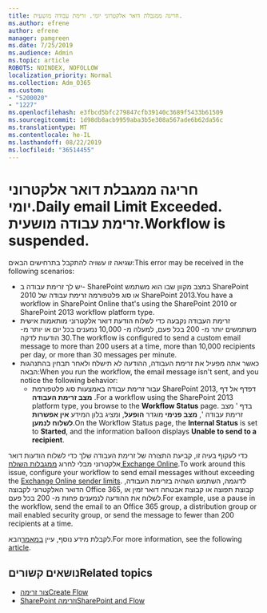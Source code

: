 ```yaml
---
title: חריגה ממגבלת דואר אלקטרוני יומי. זרימת עבודה מושעית.
ms.author: efrene
author: efrene
manager: pamgreen
ms.date: 7/25/2019
ms.audience: Admin
ms.topic: article
ROBOTS: NOINDEX, NOFOLLOW
localization_priority: Normal
ms.collection: Adm_O365
ms.custom:
- "5200020"
- "1227"
ms.openlocfilehash: e3fbcd5bfc279847cfb39140c3689f5433b61509
ms.sourcegitcommit: 1d98db8acb9959aba3b5e308a567ade6b62da56c
ms.translationtype: MT
ms.contentlocale: he-IL
ms.lasthandoff: 08/22/2019
ms.locfileid: "36514455"
---
```

# <a name="daily-email-limit-exceeded-workflow-is-suspended"></a><span data-ttu-id="d7a67-103">חריגה ממגבלת דואר אלקטרוני יומי.</span><span class="sxs-lookup"><span data-stu-id="d7a67-103">Daily email Limit Exceeded.</span></span> <span data-ttu-id="d7a67-104">זרימת עבודה מושעית.</span><span class="sxs-lookup"><span data-stu-id="d7a67-104">Workflow is suspended.</span></span>

<span data-ttu-id="d7a67-105">שגיאה זו עשויה להתקבל בתרחישים הבאים:</span><span class="sxs-lookup"><span data-stu-id="d7a67-105">This error may be received in the following scenarios:</span></span>

- <span data-ttu-id="d7a67-106">יש לך זרימת עבודה ב- SharePoint במצב מקוון שבו הוא משתמש SharePoint 2010 או סוג פלטפורמה זרימת עבודה של SharePoint 2013.</span><span class="sxs-lookup"><span data-stu-id="d7a67-106">You have a workflow in SharePoint Online that's using the SharePoint 2010 or SharePoint 2013 workflow platform type.</span></span>
- <span data-ttu-id="d7a67-107">זרימת העבודה נקבעה כדי לשלוח הודעת דואר אלקטרוני מותאמות אישית משתמשים יותר מ- 200 בכל פעם, למעלה מ- 10,000 נמענים בכל יום או יותר מ- 30 הודעות לדקה.</span><span class="sxs-lookup"><span data-stu-id="d7a67-107">The workflow is configured to send a custom email message to more than 200 users at a time, more than 10,000 recipients per day, or more than 30 messages per minute.</span></span>
- <span data-ttu-id="d7a67-108">כאשר אתה מפעיל את זרימת העבודה, ההודעה לא תישלח ולאחר תבחין בהתנהגות הבאה:</span><span class="sxs-lookup"><span data-stu-id="d7a67-108">When you run the workflow, the email message isn't sent, and you notice the following behavior:</span></span>
    - <span data-ttu-id="d7a67-109">עבור זרימת עבודה באמצעות סוג פלטפורמת SharePoint 2013, דפדף אל דף **מצב זרימת העבודה** .</span><span class="sxs-lookup"><span data-stu-id="d7a67-109">For a workflow using the SharePoint 2013 platform type, you browse to the **Workflow Status** page.</span></span> <span data-ttu-id="d7a67-110">בדף ' מצב זרימת עבודה ', **מצב פנימי** מוגדר **הופעל**, ומציג בלון המידע **אין אפשרות לשלוח לנמען**.</span><span class="sxs-lookup"><span data-stu-id="d7a67-110">On the Workflow Status page, the **Internal Status** is set to **Started**, and the information balloon displays **Unable to send to a recipient**.</span></span>

<span data-ttu-id="d7a67-111">כדי לעקוף בעיה זו, קביעת התצורה של זרימת העבודה שלך כדי לשלוח הודעות דואר אלקטרוני מבלי לחרוג [ממגבלות השולח Exchange Online](https://docs.microsoft.com/office365/servicedescriptions/exchange-online-service-description/exchange-online-limits#recipientlimits).</span><span class="sxs-lookup"><span data-stu-id="d7a67-111">To work around this issue, configure your workflow to send email messages without exceeding the [Exchange Online sender limits](https://docs.microsoft.com/office365/servicedescriptions/exchange-online-service-description/exchange-online-limits#recipientlimits).</span></span> <span data-ttu-id="d7a67-112">לדוגמה, השתמש השהיה בזרימת העבודה, הדואר האלקטרוני לקבוצה Office 365, קבוצת תפוצה או קבוצת אבטחה דואר זמין או לשלוח את ההודעה לנמענים פחות מ- 200 בכל פעם.</span><span class="sxs-lookup"><span data-stu-id="d7a67-112">For example, use a pause in the workflow, send the email to an Office 365 group, a distribution group or mail enabled security group, or send the message to fewer than 200 recipients at a time.</span></span>


<span data-ttu-id="d7a67-113">לקבלת מידע נוסף, עיין [במאמר](https://support.microsoft.com/help/3150442/daily-email-limit-has-exceeded-and-your-workflow-has-been-suspended-or)הבא.</span><span class="sxs-lookup"><span data-stu-id="d7a67-113">For more information, see the following [article](https://support.microsoft.com/help/3150442/daily-email-limit-has-exceeded-and-your-workflow-has-been-suspended-or).</span></span>

## <a name="related-topics"></a><span data-ttu-id="d7a67-114">נושאים קשורים</span><span class="sxs-lookup"><span data-stu-id="d7a67-114">Related topics</span></span>
- [<span data-ttu-id="d7a67-115">צור זרימה</span><span class="sxs-lookup"><span data-stu-id="d7a67-115">Create Flow</span></span>](https://support.office.com/article/Create-a-flow-for-a-list-or-library-in-SharePoint-Online-or-OneDrive-for-Business-a9c3e03b-0654-46af-a254-20252e580d01) 
- [<span data-ttu-id="d7a67-116">SharePoint וזרימה</span><span class="sxs-lookup"><span data-stu-id="d7a67-116">SharePoint and Flow</span></span>](https://flow.microsoft.com/blog/sharepoint-and-flow/) 